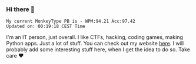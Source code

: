 ### Hi there 👋
<!-- PB START -->
```
My current MonkeyType PB is - WPM:94.21 Acc:97.42
Updated on: 00:19:18 CEST Time
```
<!-- PB END -->
I'm an IT person, just overall. I like CTFs, hacking, coding games, making Python apps. Just a lot of stuff.
You can check out my website [here](https://skill3472.github.io/).
I will probably add some interesting stuff here, when I get the idea to do so. Take care ❤️
